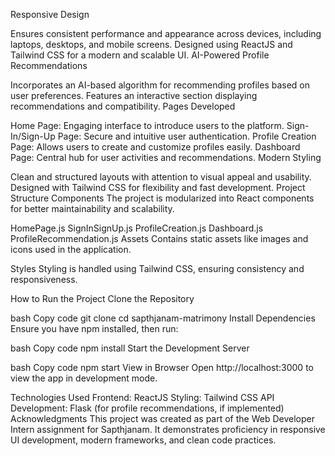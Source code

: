Responsive Design

Ensures consistent performance and appearance across devices, including laptops, desktops, and mobile screens.
Designed using ReactJS and Tailwind CSS for a modern and scalable UI.
AI-Powered Profile Recommendations

Incorporates an AI-based algorithm for recommending profiles based on user preferences.
Features an interactive section displaying recommendations and compatibility.
Pages Developed

Home Page: Engaging interface to introduce users to the platform.
Sign-In/Sign-Up Page: Secure and intuitive user authentication.
Profile Creation Page: Allows users to create and customize profiles easily.
Dashboard Page: Central hub for user activities and recommendations.
Modern Styling

Clean and structured layouts with attention to visual appeal and usability.
Designed with Tailwind CSS for flexibility and fast development.
Project Structure
Components
The project is modularized into React components for better maintainability and scalability.

HomePage.js
SignInSignUp.js
ProfileCreation.js
Dashboard.js
ProfileRecommendation.js
Assets
Contains static assets like images and icons used in the application.

Styles
Styling is handled using Tailwind CSS, ensuring consistency and responsiveness.

How to Run the Project
Clone the Repository

bash
Copy code
git clone <repository-url>
cd sapthjanam-matrimony
Install Dependencies
Ensure you have npm installed, then run:

bash
Copy code
npm install
Start the Development Server

bash
Copy code
npm start
View in Browser
Open http://localhost:3000 to view the app in development mode.

Technologies Used
Frontend: ReactJS
Styling: Tailwind CSS
API Development: Flask (for profile recommendations, if implemented)
Acknowledgments
This project was created as part of the Web Developer Intern assignment for Sapthjanam. It demonstrates proficiency in responsive UI development, modern frameworks, and clean code practices.
